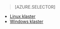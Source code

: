 > [AZURE.SELECTOR]
- [Linux klaster](../articles/hdinsight/hdinsight-hadoop-run-samples-linux.md)
- [Windows klaster](../articles/hdinsight/hdinsight-run-samples.md)
